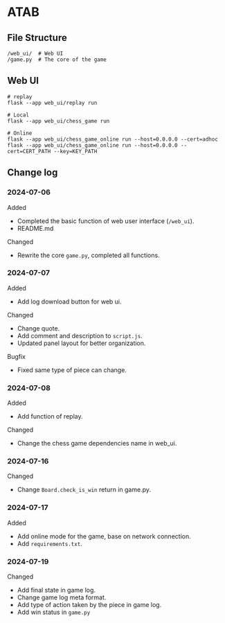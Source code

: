 # ATAB

## File Structure
```
/web_ui/  # Web UI
/game.py  # The core of the game
```

## Web UI
```shell
# replay
flask --app web_ui/replay run

# Local
flask --app web_ui/chess_game run

# Online
flask --app web_ui/chess_game_online run --host=0.0.0.0 --cert=adhoc 
flask --app web_ui/chess_game_online run --host=0.0.0.0 --cert=CERT_PATH --key=KEY_PATH
```

## Change log

### 2024-07-06

Added
* Completed the basic function of web user interface (`/web_ui`).
* README.md

Changed
* Rewrite the core `game.py`, completed all functions.

### 2024-07-07

Added
* Add log download button for web ui.

Changed
* Change quote.
* Add comment and description to `script.js`.
* Updated panel layout for better organization.

Bugfix
* Fixed same type of piece can change.

### 2024-07-08

Added
* Add function of replay.

Changed
* Change the chess game dependencies name in web_ui.

### 2024-07-16

Changed
* Change `Board.check_is_win` return in game.py.

### 2024-07-17

Added
* Add online mode for the game, base on network connection.
* Add `requirements.txt`.

### 2024-07-19

Changed
* Add final state in game log.
* Change game log meta format.
* Add type of action taken by the piece in game log.
* Add win status in `game.py`
